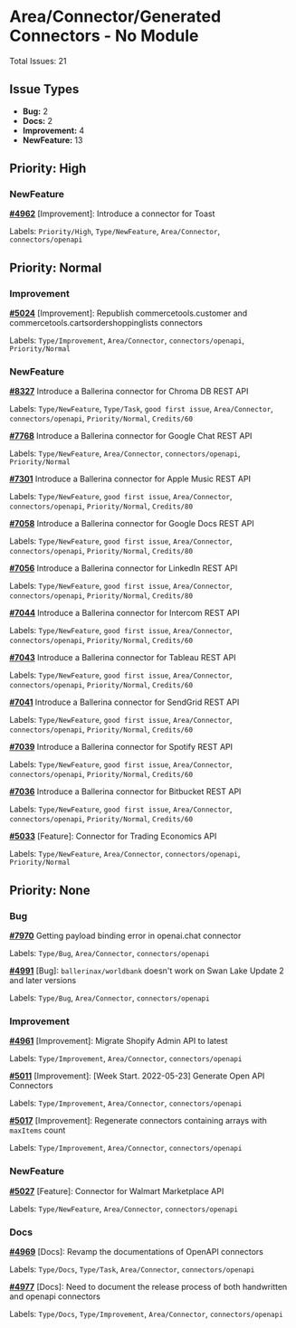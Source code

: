 # Area/Connector/Generated Connectors - No Module

Total Issues: 21

## Issue Types

- **Bug:** 2
- **Docs:** 2
- **Improvement:** 4
- **NewFeature:** 13

## Priority: High

### NewFeature

**[#4962](https://github.com/ballerina-platform/ballerina-library/issues/4962)** [Improvement]: Introduce a connector for Toast

Labels: `Priority/High`, `Type/NewFeature`, `Area/Connector`, `connectors/openapi`

## Priority: Normal

### Improvement

**[#5024](https://github.com/ballerina-platform/ballerina-library/issues/5024)** [Improvement]: Republish commercetools.customer and commercetools.cartsordershoppinglists connectors

Labels: `Type/Improvement`, `Area/Connector`, `connectors/openapi`, `Priority/Normal`

### NewFeature

**[#8327](https://github.com/ballerina-platform/ballerina-library/issues/8327)** Introduce a Ballerina connector for Chroma DB REST API

Labels: `Type/NewFeature`, `Type/Task`, `good first issue`, `Area/Connector`, `connectors/openapi`, `Priority/Normal`, `Credits/60`

**[#7768](https://github.com/ballerina-platform/ballerina-library/issues/7768)** Introduce a Ballerina connector for Google Chat REST API

Labels: `Type/NewFeature`, `Area/Connector`, `connectors/openapi`, `Priority/Normal`

**[#7301](https://github.com/ballerina-platform/ballerina-library/issues/7301)** Introduce a Ballerina connector for Apple Music REST API

Labels: `Type/NewFeature`, `good first issue`, `Area/Connector`, `connectors/openapi`, `Priority/Normal`, `Credits/80`

**[#7058](https://github.com/ballerina-platform/ballerina-library/issues/7058)** Introduce a Ballerina connector for Google Docs REST API

Labels: `Type/NewFeature`, `good first issue`, `Area/Connector`, `connectors/openapi`, `Priority/Normal`, `Credits/80`

**[#7056](https://github.com/ballerina-platform/ballerina-library/issues/7056)** Introduce a Ballerina connector for LinkedIn REST API

Labels: `Type/NewFeature`, `good first issue`, `Area/Connector`, `connectors/openapi`, `Priority/Normal`, `Credits/80`

**[#7044](https://github.com/ballerina-platform/ballerina-library/issues/7044)** Introduce a Ballerina connector for Intercom REST API

Labels: `Type/NewFeature`, `good first issue`, `Area/Connector`, `connectors/openapi`, `Priority/Normal`, `Credits/60`

**[#7043](https://github.com/ballerina-platform/ballerina-library/issues/7043)** Introduce a Ballerina connector for Tableau REST API

Labels: `Type/NewFeature`, `good first issue`, `Area/Connector`, `connectors/openapi`, `Priority/Normal`, `Credits/60`

**[#7041](https://github.com/ballerina-platform/ballerina-library/issues/7041)** Introduce a Ballerina connector for SendGrid REST API

Labels: `Type/NewFeature`, `good first issue`, `Area/Connector`, `connectors/openapi`, `Priority/Normal`, `Credits/60`

**[#7039](https://github.com/ballerina-platform/ballerina-library/issues/7039)** Introduce a Ballerina connector for Spotify REST API

Labels: `Type/NewFeature`, `good first issue`, `Area/Connector`, `connectors/openapi`, `Priority/Normal`, `Credits/60`

**[#7036](https://github.com/ballerina-platform/ballerina-library/issues/7036)** Introduce a Ballerina connector for Bitbucket REST API

Labels: `Type/NewFeature`, `good first issue`, `Area/Connector`, `connectors/openapi`, `Priority/Normal`, `Credits/60`

**[#5033](https://github.com/ballerina-platform/ballerina-library/issues/5033)** [Feature]: Connector for Trading Economics API

Labels: `Type/NewFeature`, `Area/Connector`, `connectors/openapi`, `Priority/Normal`

## Priority: None

### Bug

**[#7970](https://github.com/ballerina-platform/ballerina-library/issues/7970)** Getting payload binding error in openai.chat connector

Labels: `Type/Bug`, `Area/Connector`, `connectors/openapi`

**[#4991](https://github.com/ballerina-platform/ballerina-library/issues/4991)** [Bug]: `ballerinax/worldbank` doesn't work on Swan Lake Update 2 and later versions

Labels: `Type/Bug`, `Area/Connector`, `connectors/openapi`

### Improvement

**[#4961](https://github.com/ballerina-platform/ballerina-library/issues/4961)** [Improvement]: Migrate Shopify Admin API to latest 

Labels: `Type/Improvement`, `Area/Connector`, `connectors/openapi`

**[#5011](https://github.com/ballerina-platform/ballerina-library/issues/5011)** [Improvement]: [Week Start. 2022-05-23] Generate Open API Connectors

Labels: `Type/Improvement`, `Area/Connector`, `connectors/openapi`

**[#5017](https://github.com/ballerina-platform/ballerina-library/issues/5017)** [Improvement]: Regenerate connectors containing arrays with `maxItems` count

Labels: `Type/Improvement`, `Area/Connector`, `connectors/openapi`

### NewFeature

**[#5027](https://github.com/ballerina-platform/ballerina-library/issues/5027)** [Feature]: Connector for Walmart Marketplace API 

Labels: `Type/NewFeature`, `Area/Connector`, `connectors/openapi`

### Docs

**[#4969](https://github.com/ballerina-platform/ballerina-library/issues/4969)** [Docs]: Revamp the documentations of OpenAPI connectors 

Labels: `Type/Docs`, `Type/Task`, `Area/Connector`, `connectors/openapi`

**[#4977](https://github.com/ballerina-platform/ballerina-library/issues/4977)** [Docs]: Need to document the release process of both handwritten and openapi connectors

Labels: `Type/Docs`, `Type/Improvement`, `Area/Connector`, `connectors/openapi`

